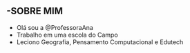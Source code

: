 -SOBRE MIM
- 
-   Olá sou a @ProfessoraAna
- Trabalho em uma escola do Campo
- Leciono Geografia, Pensamento Computacional e Edutech


<!---
ProfessoraAna/ProfessoraAna is a ✨ special ✨ repository because its `README.md` (this file) appears on your GitHub profile.
You can click the Preview link to take a look at your changes.
--->
